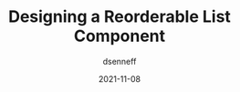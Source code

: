 ---
author: dsenneff
date: 2021-11-08
tags:
  - design
  - components
  - html
  - css
target_url: https://www.darins.page/articles/designing-a-reorderable-list-component
title: Designing a Reorderable List Component
---